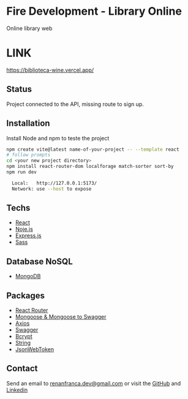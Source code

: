 # Fire Development - Library Online

Online library web

# LINK

https://biblioteca-wine.vercel.app/

## Status

Project connected to the API, missing route to sign up.

## Installation

Install Node and npm to teste the project

```bash
npm create vite@latest name-of-your-project -- --template react
# follow prompts
cd <your new project directory>
npm install react-router-dom localforage match-sorter sort-by
npm run dev
```

```bash
  Local:   http://127.0.0.1:5173/
  Network: use --host to expose
```
    
## Techs

- [React](https://reactjs.org/)
- [Noje.js](https://nodejs.org/en)
- [Express.js](https://expressjs.com/pt-br/)
- [Sass](https://sass-lang.com/)

## Database NoSQL

- [MongoDB](https://www.mongodb.com/)
  
## Packages 

- [React Router](https://reactrouter.com/en/main)
- [Mongoose & Mongoose to Swagger](https://mongoosejs.com/)
- [Axios](https://axios-http.com/ptbr/docs/intro)
- [Swagger](https://swagger.io/)
- [Bcrypt](https://www.npmjs.com/package/bcrypt)
- [String](https://www.npmjs.com/package/string)
- [JsonWebToken](https://www.npmjs.com/package/jsonwebtoken)


## Contact

Send an email to renanfranca.dev@gmail.com or visit the [GitHub](https://github.com/RenanFrancaDev) and [Linkedin](https://www.linkedin.com/in/renan-franca/)
